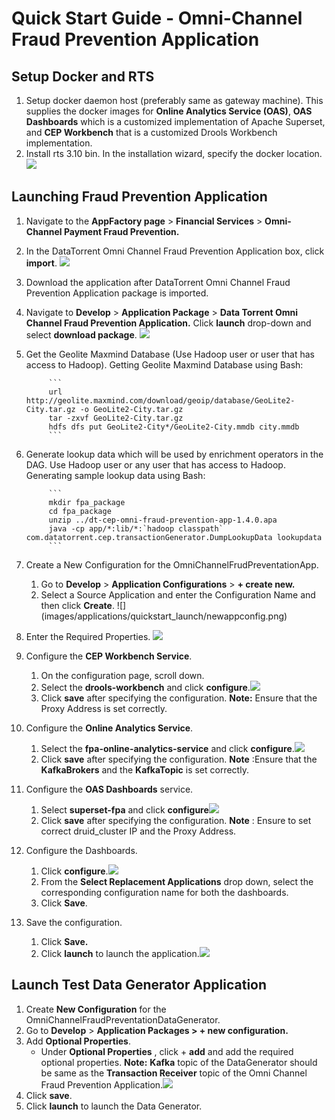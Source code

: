 # Quick Start Guide - Omni-Channel Fraud Prevention Application

## Setup Docker and RTS

1. Setup docker daemon host (preferably same as gateway machine). This supplies the docker images for **Online Analytics Service (OAS)**, **OAS Dashboards** which is a customized implementation of Apache Superset, and **CEP Workbench** that is a customized Drools Workbench implementation.
2. Install rts 3.10 bin. In the installation wizard, specify the docker location.
![](images/applications/quickstart_launch/dockerlocation.png)

## Launching Fraud Prevention Application

1. Navigate to the **AppFactory page** > **Financial Services** > **Omni-Channel Payment Fraud Prevention.**
2. In the DataTorrent Omni Channel Fraud Prevention Application box, click **import**. ![](images/applications/quickstart_launch/import.png)
3. Download the application after DataTorrent Omni Channel Fraud Prevention Application package is imported.
4. Navigate to **Develop** > **Application Package** > **Data Torrent Omni Channel Fraud Prevention Application.** Click **launch** drop-down and select **download package**. ![](images/applications/quickstart_launch/downloadpackage.png)
5. Get the Geolite Maxmind Database (Use Hadoop user or user that has access to Hadoop). 
            Getting Geolite Maxmind Database using Bash: 
      
            ```
            url http://geolite.maxmind.com/download/geoip/database/GeoLite2-City.tar.gz -o GeoLite2-City.tar.gz
            tar -zxvf GeoLite2-City.tar.gz 
            hdfs dfs put GeoLite2-City*/GeoLite2-City.mmdb city.mmdb
            ```
6. Generate lookup data which will be used by enrichment operators in the DAG. Use Hadoop user or any user that has access to Hadoop.
            Generating sample lookup data using Bash: 
      
            ```
            mkdir fpa_package
            cd fpa_package
            unzip ../dt-cep-omni-fraud-prevention-app-1.4.0.apa 
            java -cp app/*:lib/*:`hadoop classpath` com.datatorrent.cep.transactionGenerator.DumpLookupData lookupdata
            ```
      
7. Create a New Configuration for the OmniChannelFrudPreventationApp.
      1. Go to **Develop** > **Application Configurations** > **+ create new.**
      2. Select a Source Application and enter the Configuration Name and then click **Create**. ![]  (images/applications/quickstart_launch/newappconfig.png)

8. Enter the Required Properties. ![](images/applications/quickstart_launch/requiredpropertiesfpa.png)
9. Configure the **CEP Workbench Service**.
      1. On the configuration page, scroll down.
      2. Select the **drools-workbench** and click **configure**.![](images/applications/quickstart_launch/configservicefpa1.png)
      3. Click **save** after specifying the configuration. **Note:** Ensure that the Proxy Address is set correctly.
10. Configure the **Online Analytics Service**.
      1. Select the **fpa-online-analytics-service** and click **configure**.![](images/applications/quickstart_launch/configservicefpa2.png)
      2. Click **save** after specifying the configuration. **Note** :Ensure that the **KafkaBrokers** and the **KafkaTopic** is set correctly.
11. Configure the **OAS Dashboards** service.
      1. Select **superset-fpa** and click **configure**![](images/applications/quickstart_launch/configservicefpa3.png)
      2. Click **save** after specifying the configuration. **Note** : Ensure to set correct druid\_cluster IP and the Proxy Address.
12. Configure the Dashboards.
      1. Click **configure**.![](images/applications/quickstart_launch/configpackagedashboardfpa.png)
      2. From the **Select Replacement Applications** drop down, select the corresponding configuration name for both the dashboards.
      3. Click **Save**.
13. Save the configuration.
      1. Click **Save.**
      2. Click **launch** to launch the application.![](images/applications/quickstart_launch/launchfpa.png)
      
## Launch Test Data Generator Application

1. Create **New Configuration** for the OmniChannelFraudPreventationDataGenerator.
2. Go to **Develop** > **Application Packages > + new configuration.**
3. Add **Optional Properties**.
   - Under **Optional Properties** , click + **add** and add the required optional properties. **Note:**   **Kafka** topic of the DataGenerator should be same as the **Transaction Receiver** topic of the Omni Channel Fraud Prevention Application.![](images/applications/quickstart_launch/launchgenerator.png)
4. Click **save**.
5. Click **launch** to launch the Data Generator. 
